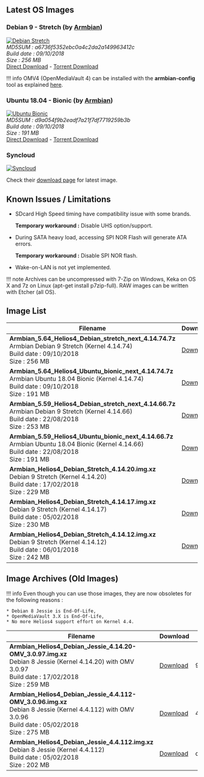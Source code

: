 ## Latest OS Images

### Debian 9 - Stretch (by [Armbian](https://www.armbian.com/helios4/))

[![Debian Stretch](/img/os/debian.png)](https://dl.armbian.com/helios4/archive/Armbian_5.64_Helios4_Debian_stretch_next_4.14.74.7z)<br>
*MD5SUM : a6736f5352ebc0a4c2da2a149963412c<br>
Build date : 09/10/2018<br>
Size : 256 MB<br>*
[Direct Download](https://dl.armbian.com/helios4/archive/Armbian_5.64_Helios4_Debian_stretch_next_4.14.74.7z) - [Torrent Download](https://dl.armbian.com/torrent/Armbian_5.64_Helios4_Debian_stretch_next_4.14.74.7z.torrent)

!!! info
    OMV4 (OpenMediaVault 4) can be installed with the **armbian-config** tool as explained [here](/omv/#install-openmediavault).

### Ubuntu 18.04 - Bionic (by [Armbian](https://www.armbian.com/helios4/))

[![Ubuntu Bionic](/img/os/ubuntu.png)](https://dl.armbian.com/helios4/archive/Armbian_5.64_Helios4_Ubuntu_bionic_next_4.14.74.7z)<br>
*MD5SUM : d9a054f9b2eadf7a21f7df7719259b3b<br>
Build date : 09/10/2018<br>
Size : 191 MB<br>*
[Direct Download](https://dl.armbian.com/helios4/archive/Armbian_5.64_Helios4_Ubuntu_bionic_next_4.14.74.7z) - [Torrent Download](https://dl.armbian.com/torrent/Armbian_5.64_Helios4_Ubuntu_bionic_next_4.14.74.7z.torrent)


### Syncloud

[![Syncloud](/img/os/syncloud.png)](https://github.com/syncloud/platform/wiki)

Check their [download page](https://github.com/syncloud/platform/wiki) for latest image.


## Known Issues / Limitations

- SDcard High Speed timing have compatibility issue with some brands.

    **Temporary workaround :** Disable UHS option/support.

- During SATA heavy load, accessing SPI NOR Flash will generate ATA errors.

    **Temporary workaround :** Disable SPI NOR flash.

- Wake-on-LAN is not yet implemented.

!!! note
    Archives can be uncompressed with 7-Zip on Windows, Keka on OS X and 7z on Linux (apt-get install p7zip-full). RAW images can be written with Etcher (all OS).

## Image List

Filename | Download | MD5
---------|----------|----
**Armbian_5.64_Helios4_Debian_stretch_next_4.14.74.7z**<br>Armbian Debian 9 Stretch (Kernel 4.14.74)<br>Build date : 09/10/2018<br>Size : 256 MB|[Download](https://dl.armbian.com/helios4/archive/Armbian_5.64_Helios4_Debian_stretch_next_4.14.74.7z)|a6736f5352ebc0a4c2da2a149963412c
**Armbian_5.64_Helios4_Ubuntu_bionic_next_4.14.74.7z**<br>Armbian Ubuntu 18.04 Bionic (Kernel 4.14.74)<br>Build date : 09/10/2018<br>Size : 191 MB|[Download](https://dl.armbian.com/helios4/archive/Armbian_5.64_Helios4_Ubuntu_bionic_next_4.14.74.7z)|d9a054f9b2eadf7a21f7df7719259b3b
**Armbian_5.59_Helios4_Debian_stretch_next_4.14.66.7z**<br>Armbian Debian 9 Stretch (Kernel 4.14.66)<br>Build date : 22/08/2018<br>Size : 253 MB|[Download](https://dl.armbian.com/helios4/archive/Armbian_5.59_Helios4_Debian_stretch_next_4.14.66.7z)|75a0647bfae55a0a7accb9b804ca80ab
**Armbian_5.59_Helios4_Ubuntu_bionic_next_4.14.66.7z**<br>Armbian Ubuntu 18.04 Bionic (Kernel 4.14.66)<br>Build date : 22/08/2018<br>Size : 191 MB|[Download](https://dl.armbian.com/helios4/archive/Armbian_5.59_Helios4_Ubuntu_bionic_next_4.14.66.7z)|bab20c54f3d9b6d6f5b58e594c6b9a58
**Armbian_Helios4_Debian_Stretch_4.14.20.img.xz**<br>Debian 9 Stretch (Kernel 4.14.20)<br>Build date : 17/02/2018<br>Size : 229 MB|[Download](https://cdn.kobol.io/files/Armbian_Helios4_Debian_Stretch_4.14.20.img.xz)|fc98aac0c0f1617061bd6f5112896838
**Armbian_Helios4_Debian_Stretch_4.14.17.img.xz**<br>Debian 9 Stretch (Kernel 4.14.17)<br>Build date : 05/02/2018<br>Size : 230 MB|[Download](https://cdn.kobol.io/files/Armbian_Helios4_Debian_Stretch_4.14.17.img.xz)|89ab81d74300ef346498066bcc742b0a
**Armbian_Helios4_Debian_Stretch_4.14.12.img.xz**<br>Debian 9 Stretch (Kernel 4.14.12)<br>Build date : 06/01/2018<br>Size : 242 MB|[Download](https://cdn.kobol.io/files/Armbian_Helios4_Debian_Stretch_4.14.12.img.xz)|a97fef50ecb1c14a6013695f3b2a51b6

## Image Archives (Old Images)

!!! info
    Even though you can use those images, they are now obsoletes for the following reasons :

    * Debian 8 Jessie is End-Of-Life,
    * OpenMediaVault 3.X is End-Of-Life,
    * No more Helios4 support effort on Kernel 4.4.

Filename | Download | MD5
---------|----------|----
**Armbian_Helios4_Debian_Jessie_4.14.20-OMV_3.0.97.img.xz**<br>Debian 8 Jessie (Kernel 4.14.20) with OMV 3.0.97<br>Build date : 17/02/2018<br>Size : 259 MB|[Download](https://cdn.kobol.io/files/Armbian_Helios4_Debian_Jessie_4.14.20-OMV_3.0.97.img.xz)|963af770df27c351a84622bcfc90617a
**Armbian_Helios4_Debian_Jessie_4.4.112-OMV_3.0.96.img.xz**<br>Debian 8 Jessie (Kernel 4.4.112) with OMV 3.0.96<br>Build date : 05/02/2018<br>Size : 275 MB|[Download](https://cdn.kobol.io/files/Armbian_Helios4_Debian_Jessie_4.4.112-OMV_3.0.96.img.xz)|45425c2a16f8f3014275046b22010f82
**Armbian_Helios4_Debian_Jessie_4.4.112.img.xz**<br>Debian 8 Jessie (Kernel 4.4.112)<br>Build date : 05/02/2018<br>Size : 202 MB|[Download](https://cdn.kobol.io/files/Armbian_Helios4_Debian_Jessie_4.4.112.img.xz)|dd6f5ea6e9ac80e4f379d619b71ef1e8
